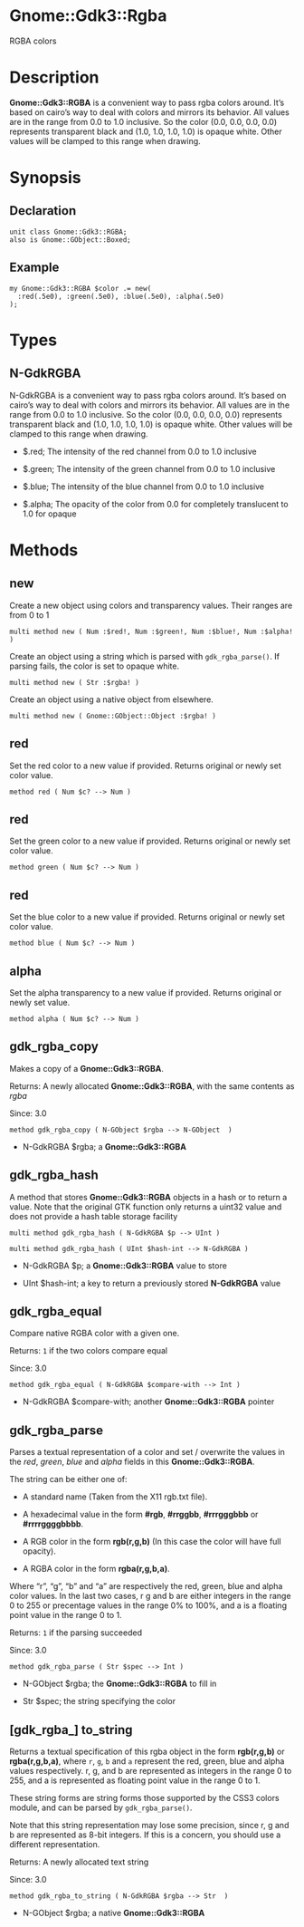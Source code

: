 Gnome::Gdk3::Rgba
=================

RGBA colors

Description
===========

**Gnome::Gdk3::RGBA** is a convenient way to pass rgba colors around. It’s based on cairo’s way to deal with colors and mirrors its behavior. All values are in the range from 0.0 to 1.0 inclusive. So the color (0.0, 0.0, 0.0, 0.0) represents transparent black and (1.0, 1.0, 1.0, 1.0) is opaque white. Other values will be clamped to this range when drawing.

Synopsis
========

Declaration
-----------

    unit class Gnome::Gdk3::RGBA;
    also is Gnome::GObject::Boxed;

Example
-------

    my Gnome::Gdk3::RGBA $color .= new(
      :red(.5e0), :green(.5e0), :blue(.5e0), :alpha(.5e0)
    );

Types
=====

N-GdkRGBA
---------

N-GdkRGBA is a convenient way to pass rgba colors around. It’s based on cairo’s way to deal with colors and mirrors its behavior. All values are in the range from 0.0 to 1.0 inclusive. So the color (0.0, 0.0, 0.0, 0.0) represents transparent black and (1.0, 1.0, 1.0, 1.0) is opaque white. Other values will be clamped to this range when drawing.

  * $.red; The intensity of the red channel from 0.0 to 1.0 inclusive

  * $.green; The intensity of the green channel from 0.0 to 1.0 inclusive

  * $.blue; The intensity of the blue channel from 0.0 to 1.0 inclusive

  * $.alpha; The opacity of the color from 0.0 for completely translucent to 1.0 for opaque

Methods
=======

new
---

Create a new object using colors and transparency values. Their ranges are from 0 to 1

    multi method new ( Num :$red!, Num :$green!, Num :$blue!, Num :$alpha! )

Create an object using a string which is parsed with `gdk_rgba_parse()`. If parsing fails, the color is set to opaque white.

    multi method new ( Str :$rgba! )

Create an object using a native object from elsewhere.

    multi method new ( Gnome::GObject::Object :$rgba! )

red
---

Set the red color to a new value if provided. Returns original or newly set color value.

    method red ( Num $c? --> Num )

red
---

Set the green color to a new value if provided. Returns original or newly set color value.

    method green ( Num $c? --> Num )

red
---

Set the blue color to a new value if provided. Returns original or newly set color value.

    method blue ( Num $c? --> Num )

alpha
-----

Set the alpha transparency to a new value if provided. Returns original or newly set value.

    method alpha ( Num $c? --> Num )

gdk_rgba_copy
-------------

Makes a copy of a **Gnome::Gdk3::RGBA**.

Returns: A newly allocated **Gnome::Gdk3::RGBA**, with the same contents as *rgba*

Since: 3.0

    method gdk_rgba_copy ( N-GObject $rgba --> N-GObject  )

  * N-GdkRGBA $rgba; a **Gnome::Gdk3::RGBA**

gdk_rgba_hash
-------------

A method that stores **Gnome::Gdk3::RGBA** objects in a hash or to return a value. Note that the original GTK function only returns a uint32 value and does not provide a hash table storage facility

    multi method gdk_rgba_hash ( N-GdkRGBA $p --> UInt )

    multi method gdk_rgba_hash ( UInt $hash-int --> N-GdkRGBA )

  * N-GdkRGBA $p; a **Gnome::Gdk3::RGBA** value to store

  * UInt $hash-int; a key to return a previously stored **N-GdkRGBA** value

gdk_rgba_equal
--------------

Compare native RGBA color with a given one.

Returns: `1` if the two colors compare equal

Since: 3.0

    method gdk_rgba_equal ( N-GdkRGBA $compare-with --> Int )

  * N-GdkRGBA $compare-with; another **Gnome::Gdk3::RGBA** pointer

gdk_rgba_parse
--------------

Parses a textual representation of a color and set / overwrite the values in the *red*, *green*, *blue* and *alpha* fields in this **Gnome::Gdk3::RGBA**.

The string can be either one of:

  * A standard name (Taken from the X11 rgb.txt file).

  * A hexadecimal value in the form **#rgb**, **#rrggbb**, **#rrrgggbbb** or **#rrrrggggbbbb**.

  * A RGB color in the form **rgb(r,g,b)** (In this case the color will have full opacity).

  * A RGBA color in the form **rgba(r,g,b,a)**.

Where “r”, “g”, “b” and “a” are respectively the red, green, blue and alpha color values. In the last two cases, r g and b are either integers in the range 0 to 255 or precentage values in the range 0% to 100%, and a is a floating point value in the range 0 to 1.

Returns: `1` if the parsing succeeded

Since: 3.0

    method gdk_rgba_parse ( Str $spec --> Int )

  * N-GObject $rgba; the **Gnome::Gdk3::RGBA** to fill in

  * Str $spec; the string specifying the color

[gdk_rgba_] to_string
---------------------

Returns a textual specification of this rgba object in the form **rgb(r,g,b)** or **rgba(r,g,b,a)**, where `r`, `g`, `b` and `a` represent the red, green, blue and alpha values respectively. r, g, and b are represented as integers in the range 0 to 255, and a is represented as floating point value in the range 0 to 1.

These string forms are string forms those supported by the CSS3 colors module, and can be parsed by `gdk_rgba_parse()`.

Note that this string representation may lose some precision, since r, g and b are represented as 8-bit integers. If this is a concern, you should use a different representation.

Returns: A newly allocated text string

Since: 3.0

    method gdk_rgba_to_string ( N-GdkRGBA $rgba --> Str  )

  * N-GObject $rgba; a native **Gnome::Gdk3::RGBA**

